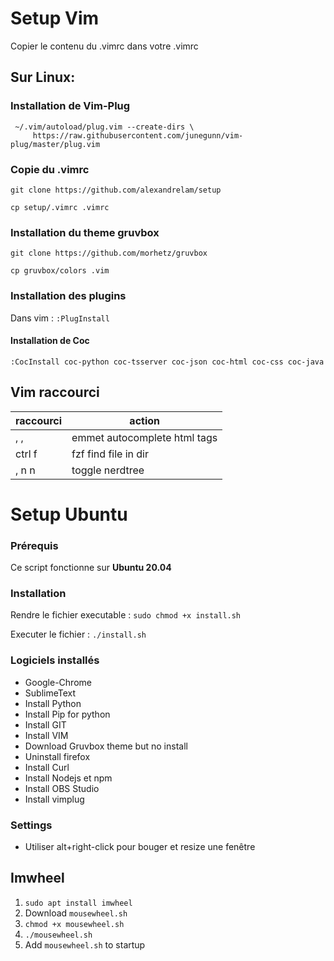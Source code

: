 # Setup Vim

Copier le contenu du .vimrc dans votre .vimrc

## Sur Linux:

### Installation de Vim-Plug

```
 ~/.vim/autoload/plug.vim --create-dirs \
     https://raw.githubusercontent.com/junegunn/vim-plug/master/plug.vim
```

### Copie du .vimrc

`git clone https://github.com/alexandrelam/setup`

`cp setup/.vimrc .vimrc`

### Installation du theme gruvbox


`git clone https://github.com/morhetz/gruvbox`

`cp gruvbox/colors .vim`

### Installation des plugins

Dans vim : `:PlugInstall`

#### Installation de Coc

`:CocInstall coc-python coc-tsserver coc-json coc-html coc-css coc-java`

## Vim raccourci

| raccourci | action                       |
|-----------|------------------------------|
| , ,       | emmet autocomplete html tags |   
| ctrl f    | fzf find file in dir         |
| , n n     | toggle nerdtree              |

# Setup Ubuntu

### Prérequis

Ce script fonctionne sur **Ubuntu 20.04**

### Installation

Rendre le fichier executable : `sudo chmod +x install.sh`

Executer le fichier : `./install.sh`

### Logiciels installés

* Google-Chrome
* SublimeText
* Install Python
* Install Pip for python
* Install GIT
* Install VIM
* Download Gruvbox theme but no install
* Uninstall firefox
* Install Curl
* Install Nodejs et npm
* Install OBS Studio
* Install vimplug


### Settings
* Utiliser alt+right-click pour bouger et resize une fenêtre

## Imwheel

1. `sudo apt install imwheel`
2. Download `mousewheel.sh`
3. `chmod +x mousewheel.sh`
4. `./mousewheel.sh`
5. Add `mousewheel.sh` to startup
